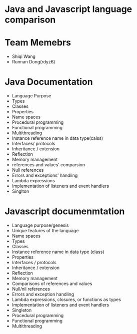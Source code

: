 # Java and Javascript language comparison
# Team Memebrs 
- Shiqi Wang
- Runnan Dong(rdyz6)
# Java Documentation
* Language Purpose
* Types
* Classes
* Properties
* Name spaces
* Procedural programming
* Functional programming
* Multithreading
* Instance reference name in data type(calss)
* Interfaces/ protocols
* Inheritance / extension
* Reflection
* Memory management
* references and values' comparsion
* Null references
* Errors and exceptions' handling
* Lambda expressions
* Implementation of listeners and event handlers
* Singlton
# Javascript documenmtation
* Language purpose/genesis
* Unique features of the language
* Name spaces
* Types
* Classes
* Instance reference name in data type (class)
* Properties
* Interfaces / protocols
* Inheritance / extension
* Reflection
* Memory management
* Comparisons of references and values
* Null/nil references
* Errors and exception handling
* Lambda expressions, closures, or functions as types
* Implementation of listeners and event handlers
* Singleton
* Procedural programming
* Functional programming
* Multithreading
